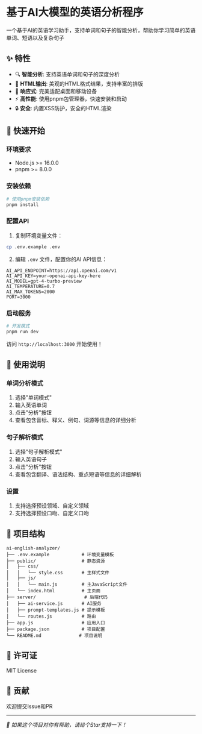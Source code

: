 # 基于AI大模型的英语分析程序

一个基于AI的英语学习助手，支持单词和句子的智能分析，帮助你学习简单的英语单词、短语以及复杂句子

## ✨ 特性

- 🔍 **智能分析**: 支持英语单词和句子的深度分析
- 📝 **HTML输出**: 美观的HTML格式结果，支持丰富的排版
- 📱 **响应式**: 完美适配桌面和移动设备
- ⚡ **高性能**: 使用pnpm包管理器，快速安装和启动
- 🔒 **安全**: 内置XSS防护，安全的HTML渲染

## 🚀 快速开始

### 环境要求

- Node.js >= 16.0.0
- pnpm >= 8.0.0

### 安装依赖

```bash
# 使用pnpm安装依赖
pnpm install
```

### 配置API

1. 复制环境变量文件：
```bash
cp .env.example .env
```

2. 编辑 `.env` 文件，配置你的AI API信息：
```env
AI_API_ENDPOINT=https://api.openai.com/v1
AI_API_KEY=your-openai-api-key-here
AI_MODEL=gpt-4-turbo-preview
AI_TEMPERATURE=0.7
AI_MAX_TOKENS=2000
PORT=3000
```

### 启动服务

```bash
# 开发模式
pnpm run dev
```

访问 `http://localhost:3000` 开始使用！

## 📖 使用说明

### 单词分析模式

1. 选择"单词模式"
2. 输入英语单词
3. 点击"分析"按钮
4. 查看包含音标、释义、例句、词源等信息的详细分析

### 句子解析模式

1. 选择"句子解析模式"
2. 输入英语句子
3. 点击"分析"按钮
4. 查看包含翻译、语法结构、重点短语等信息的详细解析

### 设置

1. 支持选择预设领域、自定义领域
2. 支持选择预设口吻、自定义口吻

## 📁 项目结构

```
ai-english-analyzer/
├── .env.example            # 环境变量模板
├── public/                 # 静态资源
│   ├── css/
│   │   └── style.css       # 主样式文件
│   ├── js/
│   │   └── main.js         # 主JavaScript文件
│   └── index.html          # 主页面
├── server/                  # 后端代码
│   ├── ai-service.js       # AI服务
│   ├── prompt-templates.js # 提示模板
│   └── routes.js           # 路由
├── app.js                  # 应用入口
├── package.json            # 项目配置
└── README.md              # 项目说明
```

## 📄 许可证

MIT License

## 🤝 贡献

欢迎提交Issue和PR

---

*🌟 如果这个项目对你有帮助，请给个Star支持一下！*
